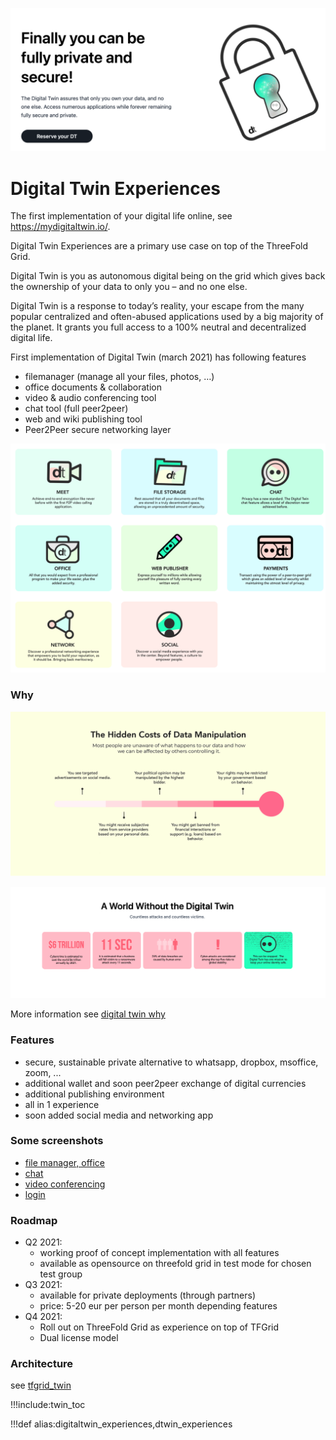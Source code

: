 ![](img/twin1.png)

# Digital Twin Experiences

The first implementation of your digital life online, see https://mydigitaltwin.io/.

Digital Twin Experiences are a primary use case on top of the ThreeFold Grid.

Digital Twin is you as autonomous digital being on the grid which gives back the ownership of your data to only you – and no one else.

Digital Twin is a response to today’s reality, your escape from the many popular centralized and often-abused applications used by a big majority of the planet. It grants you full access to a 100% neutral and decentralized digital life.

First implementation of Digital Twin (march 2021) has following features

- filemanager (manage all your files, photos, …)
- office documents & collaboration
- video & audio conferencing tool
- chat tool (full peer2peer)
- web and wiki publishing tool
- Peer2Peer secure networking layer

![](img/digitaltwin1.png)


### Why

![](img/hiddencosts.png)

![](img/whydigitwin1.png)

More information see [digital twin why](why_digital_twin)

### Features

- secure, sustainable private alternative to whatsapp, dropbox, msoffice, zoom, ...
- additional wallet and soon peer2peer exchange of digital currencies
- additional publishing environment
- all in 1 experience
- soon added social media and networking app

### Some screenshots

- [file manager, office](aydo)
- [chat](twin_chat)
- [video conferencing](kutana)
- [login](twin_login)

### Roadmap

- Q2 2021: 
  - working proof of concept implementation with all features
  - available as opensource on threefold grid in test mode for chosen test group
- Q3 2021: 
  - available for private deployments (through partners)
  - price: 5-20 eur per person per month depending features
- Q4 2021:
  - Roll out on ThreeFold Grid as experience on top of TFGrid
  - Dual license model

### Architecture

see [tfgrid_twin](tfgrid_twin)

!!!include:twin_toc

!!!def alias:digitaltwin_experiences,dtwin_experiences